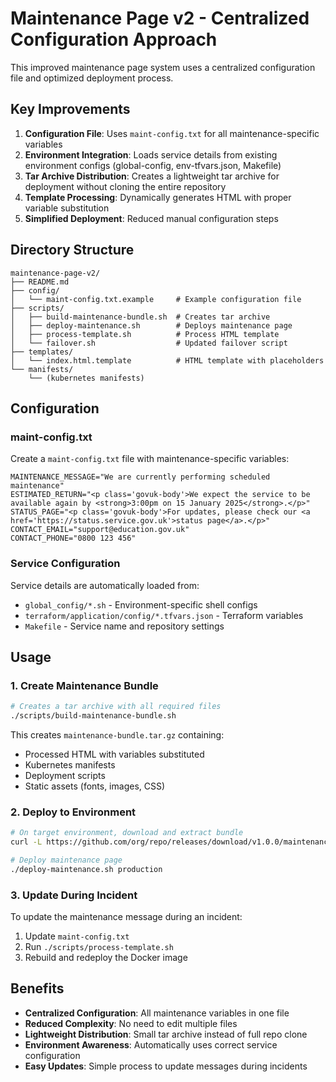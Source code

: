 # Maintenance Page v2 - Centralized Configuration Approach

This improved maintenance page system uses a centralized configuration file and optimized deployment process.

## Key Improvements

1. **Configuration File**: Uses `maint-config.txt` for all maintenance-specific variables
2. **Environment Integration**: Loads service details from existing environment configs (global-config, env-tfvars.json, Makefile)
3. **Tar Archive Distribution**: Creates a lightweight tar archive for deployment without cloning the entire repository
4. **Template Processing**: Dynamically generates HTML with proper variable substitution
5. **Simplified Deployment**: Reduced manual configuration steps

## Directory Structure

```
maintenance-page-v2/
├── README.md
├── config/
│   └── maint-config.txt.example     # Example configuration file
├── scripts/
│   ├── build-maintenance-bundle.sh  # Creates tar archive
│   ├── deploy-maintenance.sh        # Deploys maintenance page
│   ├── process-template.sh          # Process HTML template
│   └── failover.sh                  # Updated failover script
├── templates/
│   └── index.html.template          # HTML template with placeholders
└── manifests/
    └── (kubernetes manifests)
```

## Configuration

### maint-config.txt

Create a `maint-config.txt` file with maintenance-specific variables:

```
MAINTENANCE_MESSAGE="We are currently performing scheduled maintenance"
ESTIMATED_RETURN="<p class='govuk-body'>We expect the service to be available again by <strong>3:00pm on 15 January 2025</strong>.</p>"
STATUS_PAGE="<p class='govuk-body'>For updates, please check our <a href='https://status.service.gov.uk'>status page</a>.</p>"
CONTACT_EMAIL="support@education.gov.uk"
CONTACT_PHONE="0800 123 456"
```

### Service Configuration

Service details are automatically loaded from:
- `global_config/*.sh` - Environment-specific shell configs
- `terraform/application/config/*.tfvars.json` - Terraform variables
- `Makefile` - Service name and repository settings

## Usage

### 1. Create Maintenance Bundle

```bash
# Creates a tar archive with all required files
./scripts/build-maintenance-bundle.sh
```

This creates `maintenance-bundle.tar.gz` containing:
- Processed HTML with variables substituted
- Kubernetes manifests
- Deployment scripts
- Static assets (fonts, images, CSS)

### 2. Deploy to Environment

```bash
# On target environment, download and extract bundle
curl -L https://github.com/org/repo/releases/download/v1.0.0/maintenance-bundle.tar.gz | tar xz

# Deploy maintenance page
./deploy-maintenance.sh production
```

### 3. Update During Incident

To update the maintenance message during an incident:

1. Update `maint-config.txt`
2. Run `./scripts/process-template.sh`
3. Rebuild and redeploy the Docker image

## Benefits

- **Centralized Configuration**: All maintenance variables in one file
- **Reduced Complexity**: No need to edit multiple files
- **Lightweight Distribution**: Small tar archive instead of full repo clone
- **Environment Awareness**: Automatically uses correct service configuration
- **Easy Updates**: Simple process to update messages during incidents